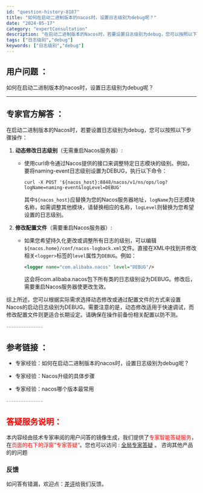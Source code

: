 ```yaml
---
id: "question-history-8187"
title: "如何在启动二进制版本的nacos时，设置日志级别为debug呢？"
date: "2024-05-17"
category: "expertConsultation"
description: "在启动二进制版本的Nacos时，若要设置日志级别为debug，您可以按照以下步骤操作：1. **动态修改日志级别**（无需重启Nacos服务器）:   - 使用curl命令通过Nacos提供的接口来调整特定日志模块的级别。例如，要将naming-event日志级别设置为DEBUG，执行以下命令：  "
tags: ["日志级别","debug"]
keywords: ["日志级别","debug"]
---
```


## 用户问题 ： 
 如何在启动二进制版本的nacos时，设置日志级别为debug呢？  

---------------
## 专家官方解答 ：

在启动二进制版本的Nacos时，若要设置日志级别为debug，您可以按照以下步骤操作：

1. **动态修改日志级别**（无需重启Nacos服务器）:
   - 使用curl命令通过Nacos提供的接口来调整特定日志模块的级别。例如，要将naming-event日志级别设置为DEBUG，执行以下命令：
     ```shell
     curl -X POST '${nacos_host}:8848/nacos/v1/ns/ops/log?logName=naming-event&logLevel=DEBUG'
     ```
     其中`${nacos_host}`应替换为您的Nacos服务器地址，`logName`为日志模块名称，如需调整其他模块，请替换相应的名称，`logLevel`则替换为您希望设置的日志级别。

2. **修改配置文件**（需要重启Nacos服务器）:
   - 如果您希望持久化更改或调整所有日志的级别，可以编辑`${nacos.home}/conf/nacos-logback.xml`文件。直接在XML中找到并修改相关`<logger>`标签的`level`属性为`DEBUG`。例如：
     ```xml
     <logger name="com.alibaba.nacos" level="DEBUG"/>
     ```
     这会将com.alibaba.nacos包下所有类的日志级别设为DEBUG。修改后，需要重启Nacos服务器使更改生效。

综上所述，您可以根据实际需求选择动态修改或通过配置文件的方式来设置Nacos的启动日志级别为DEBUG。需要注意的是，动态修改适用于快速调试，而修改配置文件则更适合长期设定。请确保在操作前备份相关配置以防不测。


<font color="#949494">---------------</font> 


## 参考链接 ：

* 专家经验：如何在启动二进制版本的nacos时，设置日志级别为debug呢？ 
 
 * 专家经验：Nacos升级的具体步骤 
 
 * 专家经验：nacos哪个版本最常用 


 <font color="#949494">---------------</font> 
 


## <font color="#FF0000">答疑服务说明：</font> 

本内容经由技术专家审阅的用户问答的镜像生成，我们提供了<font color="#FF0000">专家智能答疑服务</font>，在<font color="#FF0000">页面的右下的浮窗”专家答疑“</font>。您也可以访问 : [全局专家答疑](https://answer.opensource.alibaba.com/docs/intro) 。 咨询其他产品的的问题

### 反馈
如问答有错漏，欢迎点：[差评](https://ai.nacos.io/user/feedbackByEnhancerGradePOJOID?enhancerGradePOJOId=13547)给我们反馈。

